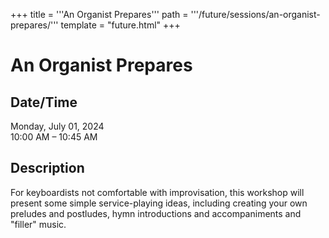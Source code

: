 +++
title = '''An Organist Prepares'''
path = '''/future/sessions/an-organist-prepares/'''
template = "future.html"
+++

<h1>An Organist Prepares</h1>

<h2>Date/Time</h2>
<p>Monday, July 01, 2024<br>
10:00 AM – 10:45 AM</p>
<h2>Description</h2>

For keyboardists not comfortable with improvisation, this workshop will present some simple service-playing ideas, including creating your own preludes and postludes, hymn introductions and accompaniments and "filler" music.


